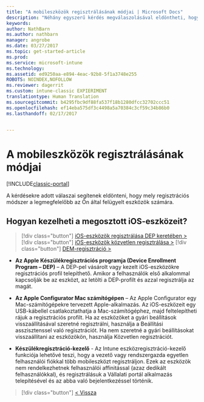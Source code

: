```yaml
---
title: "A mobileszközök regisztrálásának módjai | Microsoft Docs"
description: "Néhány egyszerű kérdés megválaszolásával eldöntheti, hogyan végzi el a mobileszközök beléptetését az Intune-ban"
keywords: 
author: NathBarn
ms.author: nathbarn
manager: angrobe
ms.date: 03/27/2017
ms.topic: get-started-article
ms.prod: 
ms.service: microsoft-intune
ms.technology: 
ms.assetid: ed9250aa-e894-4eac-92b8-5f1a3748e255
ROBOTS: NOINDEX,NOFOLLOW
ms.reviewer: dagerrit
ms.custom: intune-classic EXPIERIMENT
translationtype: Human Translation
ms.sourcegitcommit: b4295fbc9df88fa537f18b1280dfcc32702ccc51
ms.openlocfilehash: ef14eba575df3c4498a5a70384c3cf59c34b86b0
ms.lasthandoff: 02/17/2017


---
```

# <a name="choose-how-to-enroll-mobile-devices"></a>A mobileszközök regisztrálásának módjai

[!INCLUDE[classic-portal](../includes/classic-portal.md)]

A kérdésekre adott válaszai segítenek eldönteni, hogy mely regisztrációs módszer a legmegfelelőbb az Ön által felügyelt eszközök számára.

## <a name="how-will-you-manage-shared-ios-devices"></a>**Hogyan kezelheti a megosztott iOS-eszközeit?**

> [!div class="button"]
[iOS-eszközök regisztrálása DEP keretében >](/intune/deploy-use/ios-device-enrollment-program-in-microsoft-intune)
> [!div class="button"]
[iOS-eszközök közvetlen regisztrálása >](/intune/deploy-use/ios-direct-enrollment-in-microsoft-intune)
> [!div class="button"]
[DEM-regisztráció >](/intune/deploy-use/enroll-corporate-owned-devices-with-the-device-enrollment-manager-in-microsoft-intune)

  - **Az Apple Készülékregisztrációs programja (Device Enrollment Program – DEP)** – A DEP-pel vásárolt vagy kezelt iOS-eszközökre regisztrációs profil telepíthető. Amikor a felhasználók első alkalommal kapcsolják be az eszközt, az letölti a DEP-profilt és azzal regisztrálja az magát.

  - **Az Apple Configurator Mac számítógépen** – Az Apple Configurator egy Mac-számítógépekre tervezett Apple-alkalmazás. Az iOS-eszközeit egy USB-kábellel csatlakoztathatja a Mac-számítógéphez, majd feltelepítheti rájuk a regisztrációs profilt. Ha az eszközöket a gyári beállítások visszaállításával szeretné regisztrálni, használja a Beállítási asszisztenssel való regisztrációt. Ha nem szeretné a gyári beállításokat visszaállítani az eszközökön, használja Közvetlen regisztrációt.

  - **Készülékregisztráció-kezelő** - Az Intune eszközregisztráció-kezelő funkciója lehetővé teszi, hogy a vezető vagy rendszergazda egyetlen felhasználói fiókkal több mobileszközt regisztráljon. Ezek az eszközök nem rendelkezhetnek felhasználói affinitással (azaz dedikált felhasználókkal), és regisztrálásuk a Vállalati portál alkalmazás telepítésével és az abba való bejelentkezéssel történik.

> [!div class="button"]
[< Vissza](choose-how-to-enroll-devices3.md)

